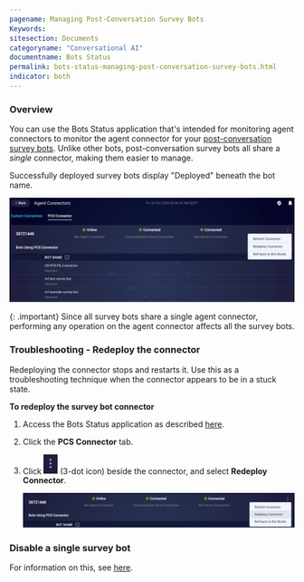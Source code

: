 ```yaml
---
pagename: Managing Post-Conversation Survey Bots
Keywords:
sitesection: Documents
categoryname: "Conversational AI"
documentname: Bots Status
permalink: bots-status-managing-post-conversation-survey-bots.html
indicator: both
---
```


### Overview

You can use the Bots Status application that's intended for monitoring agent connectors to monitor the agent connector for your [post-conversation survey bots](conversation-builder-bots-post-conversation-survey-bots.html). Unlike other bots, post-conversation survey bots all share a *single* connector, making them easier to manage.

Successfully deployed survey bots display "Deployed" beneath the bot name.

<img class="fancyimage" style="width:800px" src="img/ConvoBuilder/surveyBot_monitoring1.png">

{: .important}
Since all survey bots share a single agent connector, performing any operation on the agent connector affects all the survey bots.

### Troubleshooting - Redeploy the connector

Redeploying the connector stops and restarts it. Use this as a troubleshooting technique when the connector appears to be in a stuck state.

**To redeploy the survey bot connector**

1. Access the Bots Status application as described [here](bots-status-overview.html#access-bots-status).
2. Click the **PCS Connector** tab.
3. Click <img style="width:25px" src="img/ConvoBuilder/icon_ellipsis_vertical.png"> (3-dot icon) beside the connector, and select **Redeploy Connector**.

    <img class="fancyimage" style="width:800px" src="img/ConvoBuilder/surveybot_redeploy.png">

### Disable a single survey bot

For information on this, see [here](conversation-builder-bots-post-conversation-survey-bots.html#how-do-i-disable-a-survey-bot).